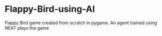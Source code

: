 # Flappy-Bird-using-AI

Flappy Bird game created from scratch in pygame.
An agent trained using NEAT plays the game
